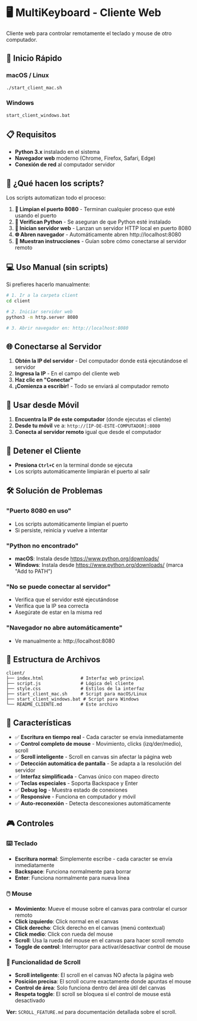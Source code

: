 # 🖥️ MultiKeyboard - Cliente Web

Cliente web para controlar remotamente el teclado y mouse de otro computador.

## 🚀 Inicio Rápido

### macOS / Linux
```bash
./start_client_mac.sh
```

### Windows
```cmd
start_client_windows.bat
```

## 📋 Requisitos

- **Python 3.x** instalado en el sistema
- **Navegador web** moderno (Chrome, Firefox, Safari, Edge)
- **Conexión de red** al computador servidor

## 🔧 ¿Qué hacen los scripts?

Los scripts automatizan todo el proceso:

1. **🧹 Limpian el puerto 8080** - Terminan cualquier proceso que esté usando el puerto
2. **🐍 Verifican Python** - Se aseguran de que Python esté instalado
3. **🚀 Inician servidor web** - Lanzan un servidor HTTP local en puerto 8080
4. **🌐 Abren navegador** - Automáticamente abren http://localhost:8080
5. **📱 Muestran instrucciones** - Guían sobre cómo conectarse al servidor remoto

## 💻 Uso Manual (sin scripts)

Si prefieres hacerlo manualmente:

```bash
# 1. Ir a la carpeta client
cd client

# 2. Iniciar servidor web
python3 -m http.server 8080

# 3. Abrir navegador en: http://localhost:8080
```

## 🌐 Conectarse al Servidor

1. **Obtén la IP del servidor** - Del computador donde está ejecutándose el servidor
2. **Ingresa la IP** - En el campo del cliente web
3. **Haz clic en "Conectar"** 
4. **¡Comienza a escribir!** - Todo se enviará al computador remoto

## 📱 Usar desde Móvil

1. **Encuentra la IP de este computador** (donde ejecutas el cliente)
2. **Desde tu móvil** ve a: `http://[IP-DE-ESTE-COMPUTADOR]:8080`
3. **Conecta al servidor remoto** igual que desde el computador

## 🔴 Detener el Cliente

- **Presiona `Ctrl+C`** en la terminal donde se ejecuta
- Los scripts automáticamente limpiarán el puerto al salir

## 🛠️ Solución de Problemas

### "Puerto 8080 en uso"
- Los scripts automáticamente limpian el puerto
- Si persiste, reinicia y vuelve a intentar

### "Python no encontrado"
- **macOS**: Instala desde https://www.python.org/downloads/
- **Windows**: Instala desde https://www.python.org/downloads/ (marca "Add to PATH")

### "No se puede conectar al servidor"
- Verifica que el servidor esté ejecutándose
- Verifica que la IP sea correcta
- Asegúrate de estar en la misma red

### "Navegador no abre automáticamente"
- Ve manualmente a: http://localhost:8080

## 📁 Estructura de Archivos

```
client/
├── index.html              # Interfaz web principal
├── script.js               # Lógica del cliente
├── style.css               # Estilos de la interfaz
├── start_client_mac.sh     # Script para macOS/Linux
├── start_client_windows.bat # Script para Windows
└── README_CLIENTE.md       # Este archivo
```

## 🎯 Características

- ✅ **Escritura en tiempo real** - Cada caracter se envía inmediatamente
- ✅ **Control completo de mouse** - Movimiento, clicks (izq/der/medio), scroll
- ✅ **Scroll inteligente** - Scroll en canvas sin afectar la página web
- ✅ **Detección automática de pantalla** - Se adapta a la resolución del servidor
- ✅ **Interfaz simplificada** - Canvas único con mapeo directo
- ✅ **Teclas especiales** - Soporta Backspace y Enter
- ✅ **Debug log** - Muestra estado de conexiones
- ✅ **Responsive** - Funciona en computador y móvil
- ✅ **Auto-reconexión** - Detecta desconexiones automáticamente

## 🎮 Controles

### ⌨️ Teclado
- **Escritura normal**: Simplemente escribe - cada caracter se envía inmediatamente
- **Backspace**: Funciona normalmente para borrar
- **Enter**: Funciona normalmente para nueva línea

### 🖱️ Mouse
- **Movimiento**: Mueve el mouse sobre el canvas para controlar el cursor remoto
- **Click izquierdo**: Click normal en el canvas
- **Click derecho**: Click derecho en el canvas (menú contextual)
- **Click medio**: Click con rueda del mouse
- **Scroll**: Usa la rueda del mouse en el canvas para hacer scroll remoto
- **Toggle de control**: Interruptor para activar/desactivar control de mouse

### 🎯 Funcionalidad de Scroll
- **Scroll inteligente**: El scroll en el canvas NO afecta la página web
- **Posición precisa**: El scroll ocurre exactamente donde apuntas el mouse
- **Control de área**: Solo funciona dentro del área útil del canvas
- **Respeta toggle**: El scroll se bloquea si el control de mouse está desactivado

**Ver:** `SCROLL_FEATURE.md` para documentación detallada sobre el scroll.
